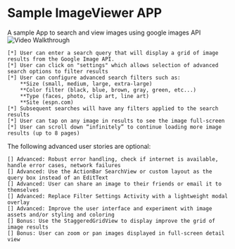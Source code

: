 Sample ImageViewer APP
===========

A sample App to search and view images using google images API
![Video Walkthrough](ImageViewer!.gif)

    [*] User can enter a search query that will display a grid of image results from the Google Image API.
    [*] User can click on "settings" which allows selection of advanced search options to filter results
    [*] User can configure advanced search filters such as:
        **Size (small, medium, large, extra-large)
        **Color filter (black, blue, brown, gray, green, etc...)
        **Type (faces, photo, clip art, line art)
        **Site (espn.com)
    [*] Subsequent searches will have any filters applied to the search results
    [*] User can tap on any image in results to see the image full-screen
    [*] User can scroll down “infinitely” to continue loading more image results (up to 8 pages)

The following advanced user stories are optional:

    [] Advanced: Robust error handling, check if internet is available, handle error cases, network failures
    [] Advanced: Use the ActionBar SearchView or custom layout as the query box instead of an EditText
    [] Advanced: User can share an image to their friends or email it to themselves
    [] Advanced: Replace Filter Settings Activity with a lightweight modal overlay
    [] Advanced: Improve the user interface and experiment with image assets and/or styling and coloring
    [] Bonus: Use the StaggeredGridView to display improve the grid of image results
    [] Bonus: User can zoom or pan images displayed in full-screen detail view
